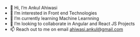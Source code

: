 - 👋 Hi, I’m Ankul Ahiwasi
- 👀 I’m interested in Front end Technologies
- 🌱 I’m currently learning Machine Learnning
- 💞️ I’m looking to collaborate in Angular and React JS Projects
- 📫 Reach out to me on email ahiwasi.ankul@gmail.com

<!---
ankul1256/ankul1256 is a ✨ special ✨ repository because its `README.md` (this file) appears on your GitHub profile.
You can click the Preview link to take a look at your changes.
--->
